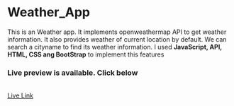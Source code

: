 # Weather_App

<p>This is an Weather app. It implements openweathermap API to get weather information. It also provides weather of current location by default. We can search a cityname to find its weather information. I used <strong>JavaScript, API, HTML, CSS ang BootStrap</strong> to implement this features</p>
<h3>Live preview is available. Click below</h3>
<br/>
<a href="https://my-digital-calculator.netlify.app/">Live Link</a>
